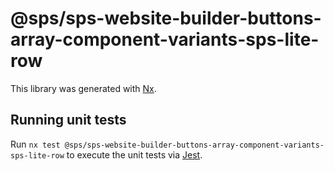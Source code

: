 # @sps/sps-website-builder-buttons-array-component-variants-sps-lite-row

This library was generated with [Nx](https://nx.dev).

## Running unit tests

Run `nx test @sps/sps-website-builder-buttons-array-component-variants-sps-lite-row` to execute the unit tests via [Jest](https://jestjs.io).
